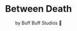 <p align="center">
<h1 align="center">Between Death</h2>

<p align="center">
by Buff Buff Studios 🐸</h3>
</p>
